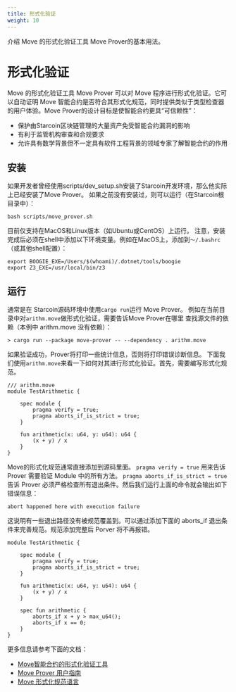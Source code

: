 ```yaml
---
title: 形式化验证
weight: 10
---
```


介绍 Move 的形式化验证工具 Move Prover的基本用法。

<!--more-->

# 形式化验证


Move 的形式化验证工具 Move Prover 可以对 Move 程序进行形式化验证。它可以自动证明 Move 智能合约是否符合其形式化规范，同时提供类似于类型检查器的用户体验。Move Prover的设计目标是使智能合约更具“可信赖性”：

- 保护由Starcoin区块链管理的大量资产免受智能合约漏洞的影响
- 有利于监管机构审查和合规要求
- 允许具有数学背景但不一定具有软件工程背景的领域专家了解智能合约的作用
  
  
## 安装

如果开发者曾经使用scripts/dev_setup.sh安装了Starcoin开发环境，那么他实际上已经安装了Move Prover。
如果之前没有安装过，则可以运行（在Starcoin根目录中）：

```shell script
bash scripts/move_prover.sh
```

目前仅支持在MacOS和Linux版本（如Ubuntu或CentOS）上运行。
注意，安装完成后必须在shell中添加以下环境变量。例如在MacOS上，添加到`〜/.bashrc`（或其他shell配置）：

```
export BOOGIE_EXE=/Users/$(whoami)/.dotnet/tools/boogie
export Z3_EXE=/usr/local/bin/z3
```

## 运行

通常是在 Starcoin源码环境中使用`cargo run`运行 Move Prover。
例如在当前目录中对`arithm.move`做形式化验证，需要告诉Move Prover在哪里
查找源文件的依赖（本例中 arithm.move 没有依赖）：
```shell script
> cargo run --package move-prover -- --dependency . arithm.move
```

如果验证成功，Prover将打印一些统计信息，否则将打印错误诊断信息。
下面我们使用`arithm.move`来看一下如何对其进行形式化验证。首先，需要编写形式化规范。

```move
/// arithm.move
module TestArithmetic {

    spec module {
        pragma verify = true;
        pragma aborts_if_is_strict = true;
    }

    fun arithmetic(x: u64, y: u64): u64 {
        (x + y) / x
    }
}
```

Move的形式化规范通常直接添加到源码里面。 `pragma verify = true` 用来告诉 Prover 需要验证 Module 中的所有方法。
`pragma aborts_if_is_strict = true` 告诉 Prover 必须严格检查所有退出条件。然后我们运行上面的命令就会输出如下错误信息：

```abort happened here with execution failure```

这说明有一些退出路径没有被规范覆盖到。可以通过添加下面的 aborts_if 退出条件来完善规范。规范添加完整后 Porver 将不再报错。

```move
module TestArithmetic {

    spec module {
        pragma verify = true;
        pragma aborts_if_is_strict = true;
    }

    fun arithmetic(x: u64, y: u64): u64 {
        (x + y) / x
    }

    spec fun arithmetic {
        aborts_if x + y > max_u64();
        aborts_if x == 0;
    }
}
```

更多信息请参考下面的文档：

-  [Move智能合约的形式化验证工具](http://westar.io/blog/move_prover/)
-  [Move Prover 用户指南](https://github.com/starcoinorg/starcoin/tree/master/vm/move-prover/docs/prover-guide.md)
-  [Move 形式化规范语言](https://github.com/starcoinorg/starcoin/tree/master/vm/move-prover/docs/spec-lang.md)

